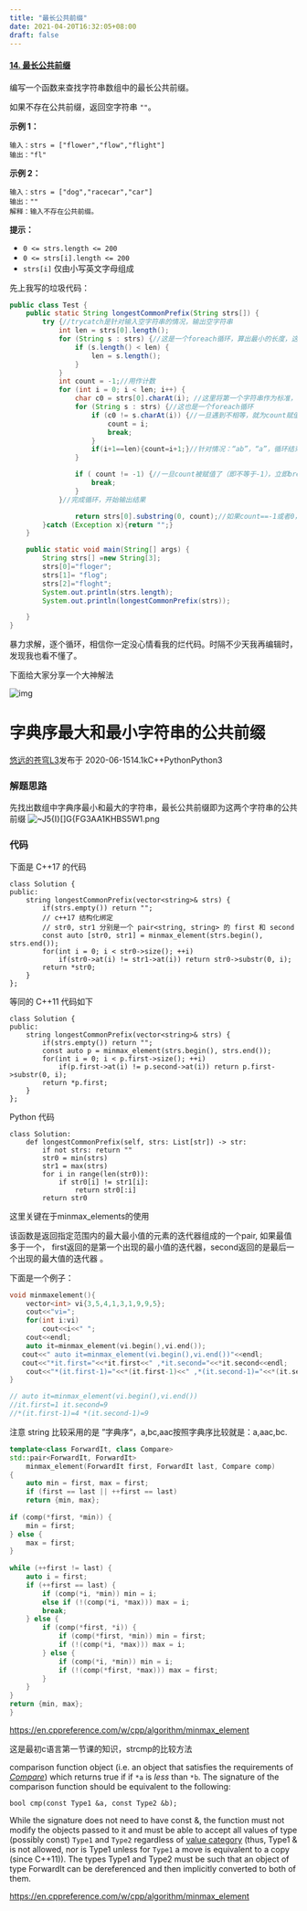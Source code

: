 ```yaml
---
title: "最长公共前缀"
date: 2021-04-20T16:32:05+08:00
draft: false
---
```


#### [14. 最长公共前缀](https://leetcode-cn.com/problems/longest-common-prefix/)

编写一个函数来查找字符串数组中的最长公共前缀。

如果不存在公共前缀，返回空字符串 `""`。

**示例 1：**

```
输入：strs = ["flower","flow","flight"]
输出："fl"
```

**示例 2：**

```
输入：strs = ["dog","racecar","car"]
输出：""
解释：输入不存在公共前缀。
```

**提示：**

- `0 <= strs.length <= 200`
- `0 <= strs[i].length <= 200`
- `strs[i]` 仅由小写英文字母组成

先上我写的垃圾代码：

```java
public class Test {
    public static String longestCommonPrefix(String strs[]) {
        try {//trycatch是针对输入空字符串的情况，输出空字符串
            int len = strs[0].length();
            for (String s : strs) {//这是一个foreach循环，算出最小的长度，这样在接下来就只要循环最小的长度了
                if (s.length() < len) {
                    len = s.length();
                }
            }
            int count = -1;//用作计数
            for (int i = 0; i < len; i++) {
                char c0 = strs[0].charAt(i); //这里将第一个字符串作为标准，将后面的字符串与第一个分别比较
                for (String s : strs) {//这也是一个foreach循环
                    if (c0 != s.charAt(i)) {//一旦遇到不相等，就为count赋值，停止所有循环
                        count = i;
                        break;
                    }
                    if(i+1==len){count=i+1;}//针对情况：“ab”，“a”，循环结束仍然没有为count赋值，那就手动赋值
                }

                if ( count != -1) {//一旦count被赋值了（即不等于-1），立即break
                    break;
                }
            }//完成循环，开始输出结果

                return strs[0].substring(0, count);//如果count==-1或者0，不用担心，exception会帮我们处理掉哦
        }catch (Exception x){return "";}
    }

    public static void main(String[] args) {
        String strs[] =new String[3];
        strs[0]="floger";
        strs[1]= "flog";
        strs[2]="floght";
        System.out.println(strs.length);
        System.out.println(longestCommonPrefix(strs));

    }
}

```

暴力求解，逐个循环，相信你一定没心情看我的烂代码。时隔不少天我再编辑时，发现我也看不懂了。



下面给大家分享一个大神解法

![img](https://assets.leetcode-cn.com/aliyun-lc-upload/users/you-yuan-de-cang-qiong/avatar_1577701769.png?x-oss-process=image%2Fresize%2Ch_38%2Cw_38)

# 字典序最大和最小字符串的公共前缀

[悠远的苍穹L3](https://leetcode-cn.com/u/you-yuan-de-cang-qiong/)发布于 2020-06-1514.1kC++PythonPython3

### 解题思路

先找出数组中字典序最小和最大的字符串，最长公共前缀即为这两个字符串的公共前缀
![~J5{I}[]G{FG3AA1KHBS5W1.png](https://pic.leetcode-cn.com/db8e2b71d5388b52bed8e5a022be03f1aa3c5a58249182ff9fb1fcbe1921b10f-~J5%7BI%7D%5B%5DG%7BFG3AA1KHBS5W1.png)

### 代码

下面是 C++17 的代码

```
class Solution {
public:
    string longestCommonPrefix(vector<string>& strs) {
        if(strs.empty()) return "";
        // c++17 结构化绑定
        // str0, str1 分别是一个 pair<string, string> 的 first 和 second
        const auto [str0, str1] = minmax_element(strs.begin(), strs.end());
        for(int i = 0; i < str0->size(); ++i)
            if(str0->at(i) != str1->at(i)) return str0->substr(0, i);
        return *str0;
    }
};
```

等同的 C++11 代码如下

```
class Solution {
public:
    string longestCommonPrefix(vector<string>& strs) {
        if(strs.empty()) return "";
        const auto p = minmax_element(strs.begin(), strs.end());
        for(int i = 0; i < p.first->size(); ++i)
            if(p.first->at(i) != p.second->at(i)) return p.first->substr(0, i);
        return *p.first;
    }
};
```

Python 代码

```
class Solution:
    def longestCommonPrefix(self, strs: List[str]) -> str:
        if not strs: return ""
        str0 = min(strs)
        str1 = max(strs)
        for i in range(len(str0)):
            if str0[i] != str1[i]:
                return str0[:i]
        return str0
```

这里关键在于minmax_elements的使用

该函数是返回指定范围内的最大最小值的元素的迭代器组成的一个pair, 如果最值多于一个， first返回的是第一个出现的最小值的迭代器，second返回的是最后一个出现的最大值的迭代器 。

下面是一个例子：

```c++
void minmaxelement(){
    vector<int> vi{3,5,4,1,3,1,9,9,5};
    cout<<"vi=";
    for(int i:vi)
        cout<<i<<" ";
    cout<<endl;
    auto it=minmax_element(vi.begin(),vi.end());
   cout<<" auto it=minmax_element(vi.begin(),vi.end())"<<endl;
   cout<<"*it.first="<<*it.first<<" ,*it.second="<<*it.second<<endl;
    cout<<"*(it.first-1)="<<*(it.first-1)<<" ,*(it.second-1)="<<*(it.second-1)<<endl;
}

// auto it=minmax_element(vi.begin(),vi.end())
//it.first=1 it.second=9
//*(it.first-1)=4 *(it.second-1)=9 
```

注意 string 比较采用的是 ”字典序“，a,bc,aac按照字典序比较就是：a,aac,bc.

```c++
template<class ForwardIt, class Compare>
std::pair<ForwardIt, ForwardIt> 
    minmax_element(ForwardIt first, ForwardIt last, Compare comp)
{
    auto min = first, max = first;
    if (first == last || ++first == last)
    return {min, max};
 
if (comp(*first, *min)) {
    min = first;
} else {
    max = first;
}
 
while (++first != last) {
    auto i = first;
    if (++first == last) {
        if (comp(*i, *min)) min = i;
        else if (!(comp(*i, *max))) max = i;
        break;
    } else {
        if (comp(*first, *i)) {
            if (comp(*first, *min)) min = first;
            if (!(comp(*i, *max))) max = i;
        } else {
            if (comp(*i, *min)) min = i;
            if (!(comp(*first, *max))) max = first;
        }
    }
}
return {min, max};
}

```

https://en.cppreference.com/w/cpp/algorithm/minmax_element

这是最初c语言第一节课的知识，strcmp的比较方法

comparison function object (i.e. an object that satisfies the requirements of [*Compare*](https://en.cppreference.com/w/cpp/named_req/Compare)) which returns true if if `*a` is *less* than `*b`. The signature of the comparison function should be equivalent to the following: 

```bool cmp(const Type1 &a, const Type2 &b);```

While the signature does not need to have const &, the function must not modify the objects passed to it and must be able to accept all values of type (possibly const) `Type1` and `Type2` regardless of [value category](https://en.cppreference.com/w/cpp/language/value_category) (thus, Type1 & is not allowed, nor is Type1 unless for `Type1` a move is equivalent to a copy (since C++11)). The types Type1 and Type2 must be such that an object of type ForwardIt can be dereferenced and then implicitly converted to both of them.



https://en.cppreference.com/w/cpp/algorithm/minmax_element